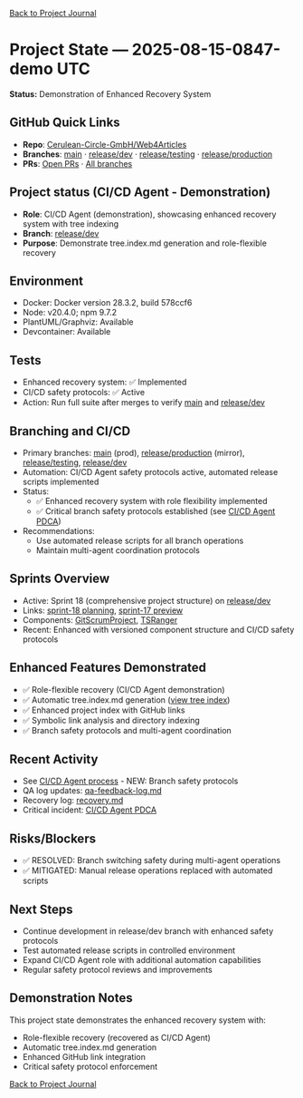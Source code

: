 [Back to Project Journal](../)

# Project State — 2025-08-15-0847-demo UTC

**Status:** Demonstration of Enhanced Recovery System

## GitHub Quick Links
- **Repo**: [Cerulean-Circle-GmbH/Web4Articles](https://github.com/Cerulean-Circle-GmbH/Web4Articles)
- **Branches**: [main](https://github.com/Cerulean-Circle-GmbH/Web4Articles/tree/main) · [release/dev](https://github.com/Cerulean-Circle-GmbH/Web4Articles/tree/release/dev) · [release/testing](https://github.com/Cerulean-Circle-GmbH/Web4Articles/tree/release/testing) · [release/production](https://github.com/Cerulean-Circle-GmbH/Web4Articles/tree/release/production)
- **PRs**: [Open PRs](https://github.com/Cerulean-Circle-GmbH/Web4Articles/pulls) · [All branches](https://github.com/Cerulean-Circle-GmbH/Web4Articles/branches)

## Project status (CI/CD Agent - Demonstration)
- **Role**: CI/CD Agent (demonstration), showcasing enhanced recovery system with tree indexing
- **Branch**: [release/dev](https://github.com/Cerulean-Circle-GmbH/Web4Articles/tree/release/dev)
- **Purpose**: Demonstrate tree.index.md generation and role-flexible recovery

## Environment
- Docker: Docker version 28.3.2, build 578ccf6
- Node: v20.4.0; npm 9.7.2
- PlantUML/Graphviz: Available
- Devcontainer: Available

## Tests
- Enhanced recovery system: ✅ Implemented
- CI/CD safety protocols: ✅ Active
- Action: Run full suite after merges to verify [main](https://github.com/Cerulean-Circle-GmbH/Web4Articles/tree/main) and [release/dev](https://github.com/Cerulean-Circle-GmbH/Web4Articles/tree/release/dev)

## Branching and CI/CD
- Primary branches: [main](https://github.com/Cerulean-Circle-GmbH/Web4Articles/tree/main) (prod), [release/production](https://github.com/Cerulean-Circle-GmbH/Web4Articles/tree/release/production) (mirror), [release/testing](https://github.com/Cerulean-Circle-GmbH/Web4Articles/tree/release/testing), [release/dev](https://github.com/Cerulean-Circle-GmbH/Web4Articles/tree/release/dev)
- Automation: CI/CD Agent safety protocols active, automated release scripts implemented
- Status:
  - ✅ Enhanced recovery system with role flexibility implemented
  - ✅ Critical branch safety protocols established (see [CI/CD Agent PDCA](../../../roles/CICDAgent/PDCA/2025-08-15-UTC-0824.md))
- Recommendations:
  - Use automated release scripts for all branch operations
  - Maintain multi-agent coordination protocols

## Sprints Overview
- Active: Sprint 18 (comprehensive project structure) on [release/dev](https://github.com/Cerulean-Circle-GmbH/Web4Articles/tree/release/dev)
- Links: [sprint-18 planning](../../sprints/sprint-18/planning.md), [sprint-17 preview](../../sprints/sprint-17/planning-preview.md)
- Components: [GitScrumProject](../../Documentation/GitScrumProject/), [TSRanger](../../components/TSRanger/)
- Recent: Enhanced with versioned component structure and CI/CD safety protocols

## Enhanced Features Demonstrated
- ✅ Role-flexible recovery (CI/CD Agent demonstration)
- ✅ Automatic tree.index.md generation ([view tree index](./tree.index.md))
- ✅ Enhanced project index with GitHub links
- ✅ Symbolic link analysis and directory indexing
- ✅ Branch safety protocols and multi-agent coordination

## Recent Activity
- See [CI/CD Agent process](../../roles/CICDAgent/process.md) - NEW: Branch safety protocols
- QA log updates: [qa-feedback-log.md](../../qa-feedback-log.md)
- Recovery log: [recovery.md](../../recovery.md)
- Critical incident: [CI/CD Agent PDCA](../../roles/CICDAgent/PDCA/2025-08-15-UTC-0824.md)

## Risks/Blockers
- ✅ RESOLVED: Branch switching safety during multi-agent operations
- ✅ MITIGATED: Manual release operations replaced with automated scripts

## Next Steps
- Continue development in release/dev branch with enhanced safety protocols
- Test automated release scripts in controlled environment
- Expand CI/CD Agent role with additional automation capabilities
- Regular safety protocol reviews and improvements

## Demonstration Notes
This project state demonstrates the enhanced recovery system with:
- Role-flexible recovery (recovered as CI/CD Agent)
- Automatic tree.index.md generation
- Enhanced GitHub link integration
- Critical safety protocol enforcement

[Back to Project Journal](../)

